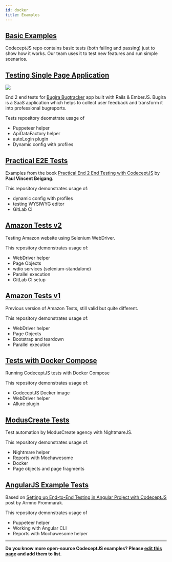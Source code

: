 ```yaml
---
id: docker
title: Examples
---
```



## [Basic Examples](https://github.com/Codeception/CodeceptJS/tree/master/examples)

CodeceptJS repo contains basic tests (both failing and passing) just to show how it works.
Our team uses it to test new features and run simple scenarios.


## [Testing Single Page Application](https://github.com/bugiratracker/codeceptjs-demo)

![](https://user-images.githubusercontent.com/220264/56353972-56975080-61db-11e9-8b23-06e8b4620995.png)

End 2 end tests for [Bugira Bugtracker](https://bugira.com) app built with Rails & EmberJS. Bugira is a SaaS application which helps to collect user feedback and transform it into professional bugreports.

Tests repository deomstrate usage of

* Puppeteer helper
* ApiDataFactory helper
* autoLogin plugin
* Dynamic config with profiles

## [Practical E2E Tests](https://gitlab.com/paulvincent/codeceptjs-e2e-testing)

Examples from the book [Practical End 2 End Testing with CodeceptJS](https://leanpub.com/codeceptjs/) by **Paul Vincent Beigang**. 

This repository demonstrates usage of:

* dynamic config with profiles
* testing WYSIWYG editor
* GitLab CI

## [Amazon Tests v2](https://gitlab.com/thanhnguyendh/codeceptjs-wdio-services)

Testing Amazon website using Selenium WebDriver.

This repository demonstrates usage of:

* WebDriver helper
* Page Objects
* wdio services (selenium-standalone)
* Parallel execution
* GitLab CI setup

## [Amazon Tests v1](https://github.com/PeterNgTr/amazon-ui-tests)

Previous version of Amazon Tests, still valid but quite different.

This repository demonstrates usage of:

* WebDriver helper
* Page Objects
* Bootstrap and teardown
* Parallel execution

## [Tests with Docker Compose](https://github.com/mathesouza/codeceptjs-docker-compose)

Running CodeceptJS tests with Docker Compose

This repository demonstrates usage of:

* CodeceptJS Docker image 
* WebDriver helper
* Allure plugin


## [ModusCreate Tests](https://github.com/ModusCreateOrg/codeceptjs-nightmare-harness)

Test automation by ModusCreate agency with NightmareJS.

This repository demonstrates usage of:

* Nightmare helper
* Reports with Mochawesome
* Docker
* Page objects and page fragments

## [AngularJS Example Tests](https://github.com/armno/angular-e2e-codeceptjs-example)

Based on [Setting up End-to-End Testing in Angular Project with CodeceptJS](https://medium.com/@armno/setting-up-end-to-end-testing-in-angular-project-with-codeceptjs-ac1784de3420) post by Armno Prommarak.

This repository demonstrates usage of

* Puppeteer helper
* Working with Angular CLI
* Reports with Mochawesome helper

---

**Do you know more open-source CodeceptJS examples? Please [edit this page](https://github.com/Codeception/CodeceptJS/blob/edit/master/docs/examples.md) and add them to list**.


